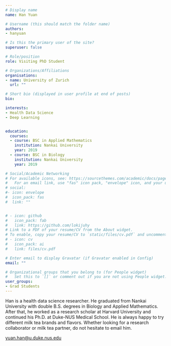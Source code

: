 ```yaml
---
# Display name
name: Han Yuan

# Username (this should match the folder name)
authors:
- hanyuan

# Is this the primary user of the site?
superuser: false

# Role/position
role: Visiting PhD Student

# Organizations/Affiliations
organisations:
- name: University of Zurich
  url: ""

# Short bio (displayed in user profile at end of posts)
bio: 

interests:
- Health Data Science
- Deep Learning


education:
  courses:
  - course: BSC in Applied Mathematics
    institution: Nankai University
    year: 2019
  - course: BSC in Biology
    institution: Nankai University
    year: 2019

# Social/Academic Networking
# For available icons, see: https://sourcethemes.com/academic/docs/page-builder/#icons
#   For an email link, use "fas" icon pack, "envelope" icon, and your uzh email up to before the '@'.
# social:
#- icon: envelope
#  icon_pack: fas
#  link: ""


# - icon: github
#   icon_pack: fab
#   link: https://github.com/lokijuhy
# Link to a PDF of your resume/CV from the About widget.
# To enable, copy your resume/CV to `static/files/cv.pdf` and uncomment the lines below.
# - icon: cv
#   icon_pack: ai
#   link: files/cv.pdf

# Enter email to display Gravatar (if Gravatar enabled in Config)
email: ""

# Organizational groups that you belong to (for People widget)
#   Set this to `[]` or comment out if you are not using People widget.
user_groups:
- Grad Students
---
```


Han is a health data science researcher. He graduated from Nankai University with double B.S. degrees in Biology and Applied Mathematics. After that, he worked as a research scholar at Harvard University and continued his Ph.D. at Duke-NUS Medical School. He is always happy to try different milk tea brands and flavors. Whether looking for a research collaborator or milk tea partner, do not hesitate to email him.

yuan.han@u.duke.nus.edu
